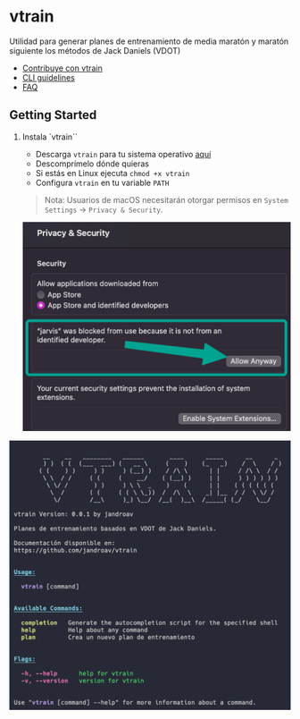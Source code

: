 # vtrain
Utilidad para generar planes de entrenamiento de media maratón y maratón siguiente los métodos de Jack Daniels (VDOT)

* [Contribuye con vtrain](/doc/development.md)
* [CLI guidelines](/doc/guidelines.md)
* [FAQ](/doc/faq.md)

## Getting Started
1. Instala `vtrain``
   * Descarga `vtrain` para tu sistema operativo [aquí](https://github.com/jandroav/vtrain/releases)
   * Descomprímelo dónde quieras
   * Si estás en Linux ejecuta `chmod +x vtrain`
   * Configura `vtrain` en tu variable `PATH`
    > Nota: Usuarios de macOS necesitarán otorgar permisos en `System Settings` -> `Privacy & Security`.

    ![](/doc/img/macOS_privacy_settings.png)

![](/doc/img/vtrain.png)


